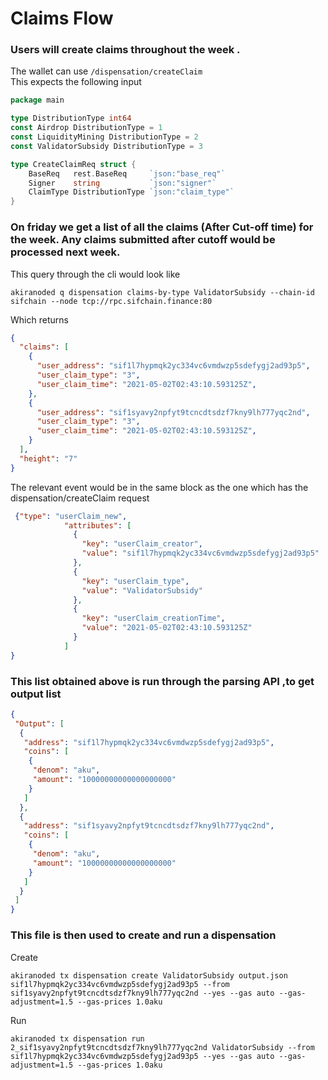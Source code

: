 # Claims Flow

### Users will create claims throughout the week . 
The wallet can use 
```/dispensation/createClaim```  
This expects the following input 
```go
package main

type DistributionType int64
const Airdrop DistributionType = 1
const LiquidityMining DistributionType = 2
const ValidatorSubsidy DistributionType = 3

type CreateClaimReq struct {
	BaseReq   rest.BaseReq     `json:"base_req"`
	Signer    string           `json:"signer"`
	ClaimType DistributionType `json:"claim_type"`   
}
```

### On friday we get a list of all the claims (After Cut-off time) for the week. Any claims submitted after cutoff would be processed next week.
This query through the cli would look like
```shell
akiranoded q dispensation claims-by-type ValidatorSubsidy --chain-id sifchain --node tcp://rpc.sifchain.finance:80
```
Which returns 
```json
{
  "claims": [
    {
      "user_address": "sif1l7hypmqk2yc334vc6vmdwzp5sdefygj2ad93p5",
      "user_claim_type": "3",
      "user_claim_time": "2021-05-02T02:43:10.593125Z",
    },
    {
      "user_address": "sif1syavy2npfyt9tcncdtsdzf7kny9lh777yqc2nd",
      "user_claim_type": "3",
      "user_claim_time": "2021-05-02T02:43:10.593125Z",
    }
  ],
  "height": "7"
}

```
The relevant event would be in the same block as the one which has the dispensation/createClaim request
```json
 {"type": "userClaim_new",
            "attributes": [
              {
                "key": "userClaim_creator",
                "value": "sif1l7hypmqk2yc334vc6vmdwzp5sdefygj2ad93p5"
              },
              {
                "key": "userClaim_type",
                "value": "ValidatorSubsidy"
              },
              {
                "key": "userClaim_creationTime",
                "value": "2021-05-02T02:43:10.593125Z"
              }
            ]
}

```

### This list obtained above is run through the parsing API ,to get output list
```json
{
 "Output": [
  {
   "address": "sif1l7hypmqk2yc334vc6vmdwzp5sdefygj2ad93p5",
   "coins": [
    {
     "denom": "aku",
     "amount": "10000000000000000000"
    }
   ]
  },
  {
   "address": "sif1syavy2npfyt9tcncdtsdzf7kny9lh777yqc2nd",
   "coins": [
    {
     "denom": "aku",
     "amount": "10000000000000000000"
    }
   ]
  }
 ]
}
```

### This file is then used to create and run a dispensation
Create
```shell
akiranoded tx dispensation create ValidatorSubsidy output.json sif1l7hypmqk2yc334vc6vmdwzp5sdefygj2ad93p5 --from sif1syavy2npfyt9tcncdtsdzf7kny9lh777yqc2nd --yes --gas auto --gas-adjustment=1.5 --gas-prices 1.0aku
```
Run
```shell
akiranoded tx dispensation run 2_sif1syavy2npfyt9tcncdtsdzf7kny9lh777yqc2nd ValidatorSubsidy --from sif1l7hypmqk2yc334vc6vmdwzp5sdefygj2ad93p5 --yes --gas auto --gas-adjustment=1.5 --gas-prices 1.0aku
```
